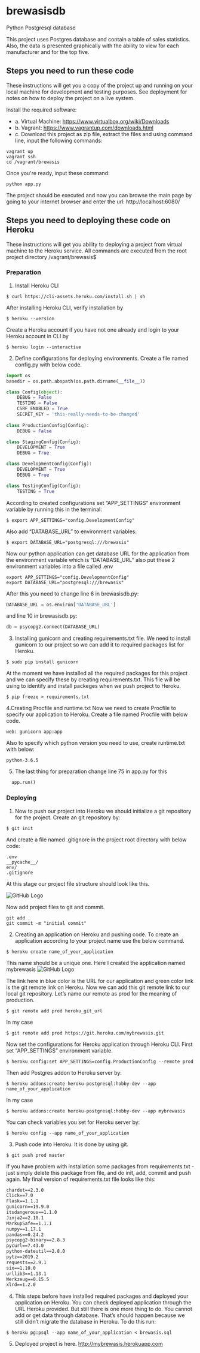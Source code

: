 # brewasisdb
Python Postgresql database

This project uses Postgres database and contain a table of sales statistics. Also, the data is presented graphically with the ability to view for each manufacturer and for the top five. 

  ## Steps you need to run these code
These instructions will get you a copy of the project up and running on your local machine for development and testing purposes.
See deployment for notes on how to deploy the project on a live system.

  Install the required software:

- a. Virtual Machine: https://www.virtualbox.org/wiki/Downloads
- b. Vagrant: https://www.vagrantup.com/downloads.html
- c. Download this project as zip file, extract the files and using command line, input the following commands:
```
vagrant up
vagrant ssh
cd /vagrant/brewasis
```

Once you're ready, input these command:
```
python app.py
```
The project should be executed and now you can browse the main page by going to your internet browser and enter the url: http://localhost:6080/

## Steps you need to deploying these code on Heroku
These instructions will get you ability to deploying a project from virtual machine to the Heroku service. 
All commands are executed from the root project directory /vagrant/brewasis$
### Preparation
1. Install Heroku CLI
```
$ curl https://cli-assets.heroku.com/install.sh | sh
```
After installing Heroku CLI, verify installation by
```
$ heroku --version
```
Create a Heroku account if you have not one already and login to your Heroku account in CLI by
```
$ heroku login --interactive
```
2. Define configurations for deploying environments. Create a file named config.py with below code.

```python
import os
basedir = os.path.abspath(os.path.dirname(__file__))

class Config(object):
    DEBUG = False
    TESTING = False
    CSRF_ENABLED = True
    SECRET_KEY = 'this-really-needs-to-be-changed'
    
class ProductionConfig(Config):
    DEBUG = False

class StagingConfig(Config):
    DEVELOPMENT = True
    DEBUG = True

class DevelopmentConfig(Config):
    DEVELOPMENT = True
    DEBUG = True

class TestingConfig(Config):
    TESTING = True
```

According to created configurations set “APP_SETTINGS” environment variable by running this in the terminal:
```
$ export APP_SETTINGS="config.DevelopmentConfig"
```
Also add “DATABASE_URL” to environment variables:
```
$ export DATABASE_URL="postgresql:///brewasis"
```
Now our python application can get database URL for the application from the environment variable which is “DATABASE_URL”
also put these 2 environment variables into a file called .env
```
export APP_SETTINGS="config.DevelopmentConfig"
export DATABASE_URL="postgresql:///brewasis"
```
After this you need to change line 6 in brewasisdb.py:
```python
DATABASE_URL = os.environ['DATABASE_URL']
```
and line 10 in brewasisdb.py:
```python
db = psycopg2.connect(DATABASE_URL)
```
3. Installing gunicorn and creating requirements.txt file.
We need to install gunicorn to our project so we can add it to required packages list for Heroku.
```
$ sudo pip install gunicorn
```
At the moment we have installed all the required packages for this project and we can specify these by creating requirements.txt. This file will be using to identify and install packeges when we push project to Heroku.
```
$ pip freeze > requirements.txt
```
4.Creating Procfile and runtime.txt
Now we need to create Procfile to specify our application to Heroku. Create a file named Procfile with below code.
```
web: gunicorn app:app
```
Also to specify which python version you need to use, create runtime.txt with below:
```
python-3.6.5
```
5. The last thing for preparation change line 75 in app.py for this
```python
  app.run()
```
### Deploying
1. Now to push our project into Heroku we should initialize a git repository for the project. Create an git repository by:
```
$ git init
```
And create a file named .gitignore in the project root directory with below code:
```
.env
__pycache__/
env/
.gitignore
```
At this stage our project file structure should look like this.

![GitHub Logo](brewasis/static/root.jpg)

Now add project files to git and commit.
```
git add .
git commit -m "initial commit"
```
2. Creating an application on Heroku and pushing code.
To create an application according to your project name use the below command.
```
$ heroku create name_of_your_application
```
This name should be a unique one. Here I created the application named mybrewasis
![GitHub Logo](brewasis/static/giturl.jpg)

The link here in blue color is the URL for our application and green color link is the git remote link on Heroku.
Now we can add this git remote link to our local git repository. Let’s name our remote as prod for the meaning of production.

```
$ git remote add prod heroku_git_url
```
In my case 
```
$ git remote add prod https://git.heroku.com/mybrewasis.git
```
Now set the configurations for Heroku application through Heroku CLI.
First set “APP_SETTINGS” environment variable.
```
$ heroku config:set APP_SETTINGS=config.ProductionConfig --remote prod
```
Then add Postgres addon to Heroku server by:
```
$ heroku addons:create heroku-postgresql:hobby-dev --app name_of_your_application
```
In my case 
```
$ heroku addons:create heroku-postgresql:hobby-dev --app mybrewasis
```
You can check variables you set for Heroku server by:
```
$ heroku config --app name_of_your_application
```
3. Push code into Heroku. It is done by using git.
```
$ git push prod master
```
If you have problem with installation some packages from requirements.txt - just
simply delete this package from file, and do init, add, commit and push again. My final version of requirements.txt file looks like this:
```txt
chardet==2.3.0
Click==7.0
Flask==1.1.1
gunicorn==19.9.0
itsdangerous==1.1.0
Jinja2==2.10.1
MarkupSafe==1.1.1
numpy==1.17.1
pandas==0.24.2
psycopg2-binary==2.8.3
pycurl==7.43.0
python-dateutil==2.8.0
pytz==2019.2
requests==2.9.1
six==1.10.0
urllib3==1.13.1
Werkzeug==0.15.5
xlrd==1.2.0
```
4. This steps before have installed required packages and deployed your application on Heroku.
You can check deployed application through the URL Heroku provided. But still there
is one more thing to do. You cannot add or get data through database. That’s should happen because
 we still didn’t migrate the database in Heroku.
To do this run:
```
$ heroku pg:psql --app name_of_your_application < brewasis.sql
```
5. Deployed project is here. http://mybrewasis.herokuapp.com 
